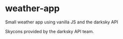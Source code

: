 # weather-app
Small weather app using vanilla JS and the darksky API

Skycons provided by the darksky API team.

